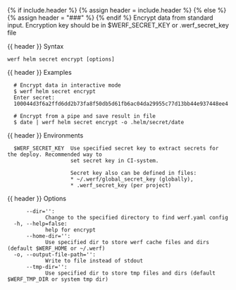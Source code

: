 {% if include.header %}
{% assign header = include.header %}
{% else %}
{% assign header = "###" %}
{% endif %}
Encrypt data from standard input.
Encryption key should be in $WERF_SECRET_KEY or .werf_secret_key file

{{ header }} Syntax

```shell
werf helm secret encrypt [options]
```

{{ header }} Examples

```shell
  # Encrypt data in interactive mode
  $ werf helm secret encrypt
  Enter secret:
  100044d3f6a2ffd6dd2b73fa8f50db5d61fb6ac04da29955c77d13bb44e937448ee4

  # Encrypt from a pipe and save result in file
  $ date | werf helm secret encrypt -o .helm/secret/date
```

{{ header }} Environments

```shell
  $WERF_SECRET_KEY  Use specified secret key to extract secrets for the deploy. Recommended way to  
                    set secret key in CI-system. 
                    
                    Secret key also can be defined in files:
                    * ~/.werf/global_secret_key (globally),
                    * .werf_secret_key (per project)
```

{{ header }} Options

```shell
      --dir='':
            Change to the specified directory to find werf.yaml config
  -h, --help=false:
            help for encrypt
      --home-dir='':
            Use specified dir to store werf cache files and dirs (default $WERF_HOME or ~/.werf)
  -o, --output-file-path='':
            Write to file instead of stdout
      --tmp-dir='':
            Use specified dir to store tmp files and dirs (default $WERF_TMP_DIR or system tmp dir)
```

